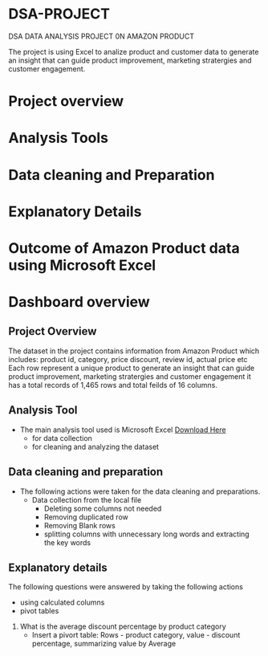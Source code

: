 # DSA-PROJECT
DSA DATA ANALYSIS PROJECT 0N AMAZON PRODUCT

The project is using Excel to analize product and customer data to generate an insight that can guide product improvement, marketing stratergies and customer engagement.
# Project overview
# Analysis Tools
# Data cleaning and Preparation
# Explanatory Details
# Outcome of Amazon Product data using Microsoft Excel
# Dashboard overview
## Project Overview
The dataset in the project contains information from Amazon Product which includes: product id, category, price discount, review id, actual price etc
Each row represent a unique product to generate an insight that can guide product improvement, marketing stratergies and customer engagement it has a total records of 1,465 rows and total feilds of 16 columns.
## Analysis Tool
- The main analysis tool used  is Microsoft Excel [Download Here](https.//www.microssoft.com)
  -  for data collection
   -  for cleaning and analyzing the dataset
## Data cleaning and preparation
- The following actions were taken for the data cleaning and preparations.
    - Data collection from the local file
        - Deleting some columns not needed
        - Removing duplicated row
        - Removing Blank rows
        - splitting columns with unnecessary long words and extracting the key words
## Explanatory details
The following questions were answered by taking the following actions
  - using calculated columns
  - pivot tables
1. What is the average discount percentage by product category
     - Insert a pivort table: Rows - product category, value - discount percentage, summarizing value by Average
   
